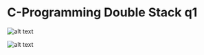 # C-Programming Double Stack q1

![alt text](https://github.com/flashomer/C-Programming-Q11/blob/main/img/question.jpg.jpg?raw=true)


![alt text](https://github.com/flashomer/C-Programming-Q11/blob/main/img/screen.jpg.jpg?raw=true)